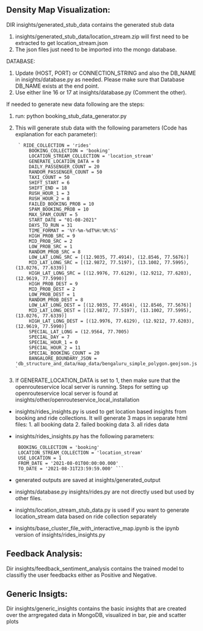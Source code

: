 Density Map Visualization:
-------------------------
DIR insights/generated_stub_data contains the generated stub data
1. insights/generated_stub_data/location_stream.zip will first need to be extracted to get location_stream.json
2. The json files just need to be imported into the mongo database. 

DATABASE:
1. Update (HOST, PORT) or CONNECTION_STRING and also the DB_NAME in insights/database.py as needed. Please make sure that Database DB_NAME exists at the end point.
2. Use either line 16 or 17 at insights/database.py (Comment the other).

If needed to generate new data following are the steps:
1. run: python booking_stub_data_generator.py
2. This will generate stub data with the following parameters (Code has explanation for each parameter):

        ` RIDE_COLLECTION = 'rides'
            BOOKING_COLLECTION = 'booking'
            LOCATION_STREAM_COLLECTION = 'location_stream'
            GENERATE_LOCATION_DATA = 0
            DAILY_PASSENGER_COUNT = 20
            RANDOM_PASSENGER_COUNT = 50
            TAXI_COUNT = 50
            SHIFT_START = 6
            SHIFT_END = 18
            RUSH_HOUR_1 = 3
            RUSH_HOUR_2 = 8
            FAILED_BOOKING_PROB = 10
            SPAM_BOOKING_PROB = 10
            MAX_SPAM_COUNT = 5
            START_DATE = "01-08-2021"
            DAYS_TO_RUN = 31
            TIME_FORMAT = '%Y-%m-%dT%H:%M:%S'
            HIGH_PROB_SRC = 9
            MID_PROB_SRC = 2
            LOW_PROB_SRC = 1
            RANDOM_PROB_SRC = 8
            LOW_LAT_LONG_SRC = [(12.9035, 77.4914), (12.8546, 77.5676)]
            MID_LAT_LONG_SRC = [(12.9872, 77.5197), (13.1002, 77.5995), (13.0276, 77.6339)]
            HIGH_LAT_LONG_SRC = [(12.9976, 77.6129), (12.9212, 77.6203), (12.9619, 77.5990)]
            HIGH_PROB_DEST = 9
            MID_PROB_DEST = 2
            LOW_PROB_DEST = 1
            RANDOM_PROB_DEST = 8
            LOW_LAT_LONG_DEST = [(12.9035, 77.4914), (12.8546, 77.5676)]
            MID_LAT_LONG_DEST = [(12.9872, 77.5197), (13.1002, 77.5995), (13.0276, 77.6339)]
            HIGH_LAT_LONG_DEST = [(12.9976, 77.6129), (12.9212, 77.6203), (12.9619, 77.5990)]
            SPECIAL_LAT_LONG = (12.9564, 77.7005)
            SPECIAL_DAY = 7
            SPECIAL_HOUR_1 = 0 
            SPECIAL_HOUR_2 = 11
            SPECIAL_BOOKING_COUNT = 20
            BANGALORE_BOUNDARY_JSON = 'db_structure_and_data/map_data/bengaluru_simple_polygon.geojson.json' `

3. If GENERATE_LOCATION_DATA is set to 1, then make sure that the openrouteservice local server is running.
       Steps for setting up openrouteservice local server is found at insights/other/openrouteservice_local_installation

* insights/rides_insights.py is used to get location based insights from booking and ride collections. It will generate 3 maps in separate html files: 
            1. all booking data
            2. failed booking data
            3. all rides data

* insights/rides_insights.py has the following parameters:
   ``` RIDE_COLLECTION = 'rides'
    BOOKING_COLLECTION = 'booking'
    LOCATION_STREAM_COLLECTION = 'location_stream'
    USE_LOCATION = 1
    FROM_DATE = '2021-08-01T00:00:00.000'
    TO_DATE = '2021-08-31T23:59:59.000' ```

* generated outputs are saved at insights/generated_output
* insights/database.py insights/rides.py are not directly used but used by other files.
* insights/location_stream_stub_data.py is used if you want to generate location_stream data based on ride collection separately 
* insights/base_cluster_file_with_interactive_map.ipynb is the ipynb version of insights/rides_insights.py

Feedback Analysis:
-----------------
Dir insights/feedback_sentiment_analysis contains the trained model to classifiy the user feedbacks either as Positive and Negative.

Generic Insigts:
---------------
Dir insights/generic_insights contains the basic insights that are created over the arrgregated data in MongoDB, visualized in bar, pie and scatter plots
